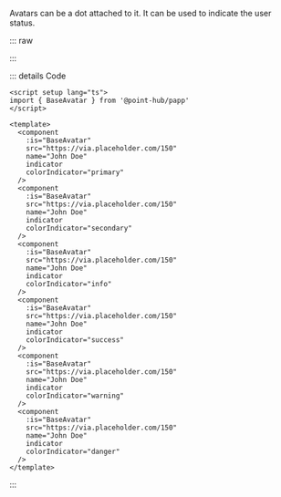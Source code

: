 Avatars can be a dot attached to it. It can be used to indicate the user status.

::: raw

<ClientOnly>
  <AvatarIndicator />
</ClientOnly>

:::

::: details Code

```vue:line-numbers {10,11,17,18,24,25,31,32,38,39,45,46}
<script setup lang="ts">
import { BaseAvatar } from '@point-hub/papp'
</script>

<template>
  <component
    :is="BaseAvatar"
    src="https://via.placeholder.com/150"
    name="John Doe"
    indicator
    colorIndicator="primary"
  />
  <component
    :is="BaseAvatar"
    src="https://via.placeholder.com/150"
    name="John Doe"
    indicator
    colorIndicator="secondary"
  />
  <component
    :is="BaseAvatar"
    src="https://via.placeholder.com/150"
    name="John Doe"
    indicator
    colorIndicator="info"
  />
  <component
    :is="BaseAvatar"
    src="https://via.placeholder.com/150"
    name="John Doe"
    indicator
    colorIndicator="success"
  />
  <component
    :is="BaseAvatar"
    src="https://via.placeholder.com/150"
    name="John Doe"
    indicator
    colorIndicator="warning"
  />
  <component
    :is="BaseAvatar"
    src="https://via.placeholder.com/150"
    name="John Doe"
    indicator
    colorIndicator="danger"
  />
</template>
```

:::
